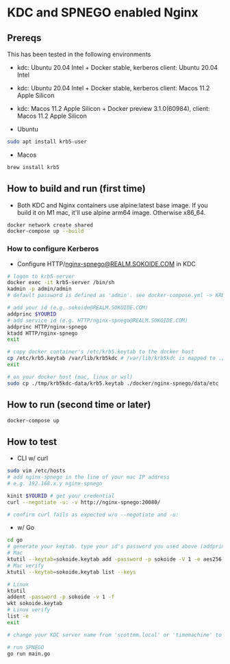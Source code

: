 # KDC and SPNEGO enabled Nginx

## Prereqs
This has been tested in the following environments

* kdc: Ubuntu 20.04 Intel + Docker stable, kerberos client: Ubuntu 20.04 Intel
* kdc: Ubuntu 20.04 Intel + Docker stable, kerberos client: Macos 11.2 Apple Silicon
* kdc: Macos 11.2 Apple Silicon + Docker preview 3.1.0(60984), client: Macos 11.2 Apple Silicon

* Ubuntu

```bash
sudo apt install krb5-user
```

* Macos

```bash
brew install krb5
```


## How to build and run (first time)

* Both KDC and Nginx containers use alpine:latest base image. If you build it on M1 mac, it'll use alpine arm64 image. Otherwise x86_64.

```bash
docker network create shared
docker-compose up --build
```

### How to configure Kerberos

* Configure HTTP/nginx-spnego@REALM.SOKOIDE.COM in KDC

```bash
# logon to krb5-server
docker exec -it krb5-server /bin/sh
kadmin -p admin/admin
# default password is defined as 'admin'. see docker-compose.yml -> KRB5_PASS

# add your id (e.g. sokoide@REALM.SOKOIDE.COM)
addprinc $YOURID
# add service id (e.g. HTTP/nginx-spnego@REALM.SOKOIDE.COM)
addprinc HTTP/nginx-spnego
ktadd HTTP/nginx-spnego
exit

# copy docker container's /etc/krb5.keytab to the docker host
cp /etc/krb5.keytab /var/lib/krb5kdc # /var/lib/krb5kdc is mapped to ./tmp/krb5kdc-data on Mac
exit

# on your docker host (mac, linux or wsl)
sudo cp ./tmp/krb5kdc-data/krb5.keytab ./docker/nginx-spnego/data/etc
```

## How to run (second time or later)

```bash
docker-compose up
```

## How to test

* CLI w/ curl

```bash
sudo vim /etc/hosts
# add nginx-spnego in the line of your mac IP address
# e.g. 192.168.x.y nginx-spnego

kinit $YOURID # get your credential
curl --negotiate -u: -v http://nginx-spnego:20080/

# confirm curl fails as expected w/o --negotiate and -u:
```

* w/ Go
```bash
cd go
# generate your keytab. type your id's password you used above (addpring $YOURID) when prompted
# Mac
ktutil --keytab=sokoide.keytab add -password -p sokoide -V 1 -e aes256-cts-hmac-sha1-96
# Mac verify
ktutil --keytab=sokoide.keytab list --keys

# Linux
ktutil
addent -password -p sokoide -v 1 -f
wkt sokoide.keytab
# Linux verify
list -e
exit

# change your KDC server name from 'scottmm.local' or 'timemachine' to your host in main.go

# run SPNEGO
go run main.go
```
